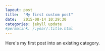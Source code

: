 ```yaml
---
layout: post
title:  "My first custom post"
date:   2015-08-14 10:29:30
categories: jekyll update
#permalink: /:year/:title.html
---
```

Here's my first post into an existing category.
